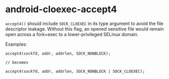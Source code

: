 android-cloexec-accept4
=======================

`accept4()` should include `SOCK_CLOEXEC` in its type argument to avoid
the file descriptor leakage. Without this flag, an opened sensitive file
would remain open across a fork+exec to a lower-privileged SELinux
domain.

Examples:

    accept4(sockfd, addr, addrlen, SOCK_NONBLOCK);

    // becomes

    accept4(sockfd, addr, addrlen, SOCK_NONBLOCK | SOCK_CLOEXEC);
